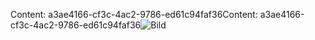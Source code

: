 <span data-ttu-id="2259e-101">Content: a3ae4166-cf3c-4ac2-9786-ed61c94faf36</span><span class="sxs-lookup"><span data-stu-id="2259e-101">Content: a3ae4166-cf3c-4ac2-9786-ed61c94faf36</span></span>![Bild](36433870-5dbe-4af2-8bd8-a72dc20d113b.png)
